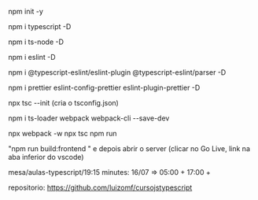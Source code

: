 npm init -y

npm i typescript -D

npm i ts-node -D

npm i eslint -D

npm i @typescript-eslint/eslint-plugin @typescript-eslint/parser -D

npm i prettier eslint-config-prettier eslint-plugin-prettier -D

npx tsc --init (cria o tsconfig.json)

npm i ts-loader webpack webpack-cli --save-dev

npx webpack -w
npx tsc
npm run <scripts>

"npm run build:frontend " e depois abrir o server (clicar no Go Live, link na aba inferior do vscode)

mesa/aulas-typescript/19:15
minutes:
16/07 => 05:00 + 17:00 +

repositorio: https://github.com/luizomf/cursojstypescript

